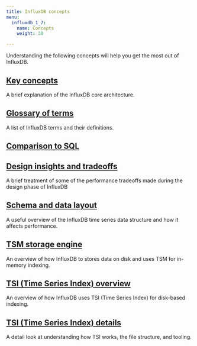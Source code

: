 ```yaml
---
title: InfluxDB concepts
menu:
  influxdb_1_7:
    name: Concepts
    weight: 30

---
```


Understanding the following concepts will help you get the most out of InfluxDB.

## [Key concepts](/influxdb/v1.7/concepts/key_concepts/)

A brief explanation of the InfluxDB core architecture.

## [Glossary of terms](/influxdb/v1.7/concepts/glossary/)

A list of InfluxDB terms and their definitions.

## [Comparison to SQL](/influxdb/v1.7/concepts/crosswalk/)

## [Design insights and tradeoffs](/influxdb/v1.7/concepts/insights_tradeoffs/)

A brief treatment of some of the performance tradeoffs made during the design phase of InfluxDB

## [Schema and data layout](/influxdb/v1.7/concepts/schema_and_data_layout/)

A useful overview of the InfluxDB time series data structure and how it affects performance.

## [TSM storage engine](/influxdb/v1.7/concepts/storage_engine/)

An overview of how InfluxDB to stores data on disk and uses TSM for in-memory indexing.

## [TSI (Time Series Index) overview](/influxdb/v1.7/concepts/time-series-index/)

An overview of how InfluxDB uses TSI (Time Series Index) for disk-based indexing.

## [TSI (Time Series Index) details](/influxdb/v1.7/concepts/tsi-details/)

A detail look at understanding how TSI works, the file structure, and tooling.
